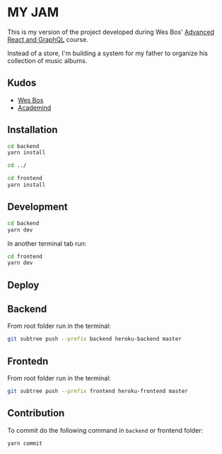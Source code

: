# MY JAM

This is my version of the project developed during Wes Bos' [Advanced React and GraphQL](https://advancedreact.com/) course.

Instead of a store, I'm building a system for my father to organize his collection of music albums.

## Kudos
* [Wes Bos](https://wesbos.com/)
* [Academind](https://advancedreact.com/)

## Installation

```bash
cd backend
yarn install

cd ../

cd frontend
yarn install
```

## Development

```bash
cd backend
yarn dev
```
In another terminal tab run:
```bash
cd frontend
yarn dev
```

## Deploy

## Backend
From root folder run in the terminal:

```bash
git subtree push --prefix backend heroku-backend master
```

## Frontedn
From root folder run in the terminal:

```bash
git subtree push --prefix frontend heroku-frontend master
```

## Contribution

To commit do the following command in `backend` or frontend folder:
```bash
yarn commit
```
